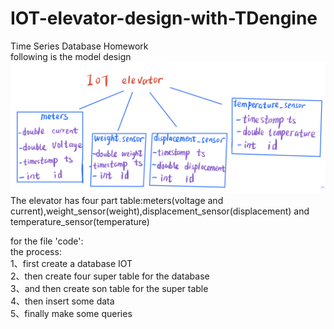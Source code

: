 # IOT-elevator-design-with-TDengine
Time Series Database Homework  
following is the model design   
![model design](https://github.com/lpz555/IOT-elevator-design-with-TDengine/blob/main/20220708184728.png)
The elevator has four part table:meters(voltage and current),weight_sensor(weight),displacement_sensor(displacement) and temperature_sensor(temperature)

for the file 'code':  
the process:  
  1、first create a database IOT  
  2、then create four super table for the database   
  3、and then create son table for the super table  
  4、then insert some data  
  5、finally make some queries  
